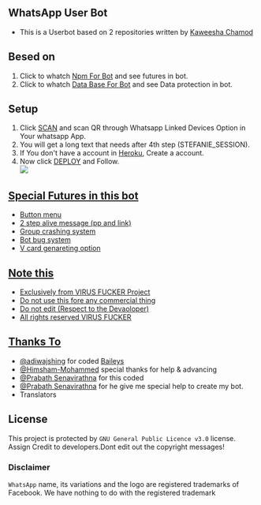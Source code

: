 ## WhatsApp User Bot

- This is a Userbot based on 2 repositories written by [Kaweesha Chamod](https://github.com/)

## Besed on
1. Click to whatch [Npm For Bot](https://github.com/Kaweeshachamodk/npm) and see futures in bot.
2. Click to whatch [Data Base For Bot](https://github.com/Kaweeshachamodk/DataBase) and see Data protection in bot.

## Setup

1. Click [SCAN](https://replit.com/@Kaweeshachamodk/STEFANIE-BETA-NEW-6?v=1) and scan QR through Whatsapp Linked Devices Option in Your whatsapp App.
2. You will get a long text that needs after 4th step (STEFANIE_SESSION).
3. If You don't have a account in [Heroku](https://signup.heroku.com/), Create a account.
4. Now click [DEPLOY](https://heroku.com/deploy?template=https://github.com/Kaweeshachamodk/stefanie-npm) and Follow.
   <br>
   <a href="https://youtu.be/GNSARiAUfKA"><img src="https://img.shields.io/badge/-watch%20video-critical?style=for-the-badge&logo=youtube&logoColor=white">
   <br>
## Special Futures in this bot

- Button menu
- 2 step alive message (pp and link)
- Group crashing system 
- Bot bug system 
- V card genareting option


## Note this
- Exclusively from VIRUS FUCKER Project 
- Do not use this fore any commercial thing
- Do not edit (Respect to the Devaoloper) 
- All rights reserved VIRUS FUCKER


## Thanks To
- [@adiwajshing](https://github.com/adiwajshing) for coded [Baileys](https://github.com/adiwajshing/Baileys) 
- [@Himsham-Mohammed](https://github.com/Hisham-Muhammed) special thanks for help & advancing
- [@Prabath Senavirathna](https://github.com/MrChaby) for this coded
- [@Prabath Senavirathna](https://github.com/MrChaby) for he give me special help to create my bot.
- Translators

## License
This project is protected by `GNU General Public Licence v3.0` license.
Assign Credit to developers.Dont edit out the copyright messages!

### Disclaimer
`WhatsApp` name, its variations and the logo are registered trademarks of Facebook. We have nothing to do with the registered trademark
